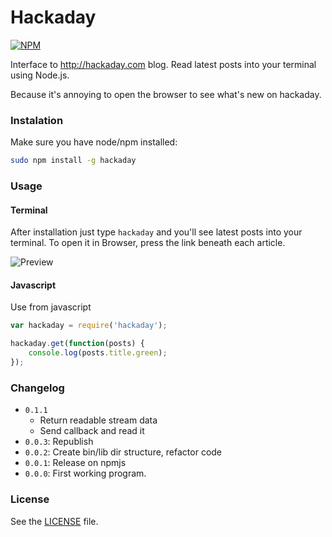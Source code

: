 Hackaday
=============

[![NPM](https://nodei.co/npm/hackaday.png?compact=true)](https://nodei.co/npm/hackaday/)

Interface to http://hackaday.com blog. Read latest posts into your terminal using Node.js.

Because it's annoying to open the browser to see what's new on hackaday.

### Instalation
Make sure you have node/npm installed:

```sh
sudo npm install -g hackaday
```

### Usage

#### Terminal

After installation just type ```hackaday``` and you'll see latest posts into your terminal.
To open it in Browser, press the link beneath each article.

![Preview](http://i.imgur.com/SpcTx2s.png)

#### Javascript

Use from javascript

```js
var hackaday = require('hackaday');

hackaday.get(function(posts) {
    console.log(posts.title.green);
});

```

### Changelog

  - `0.1.1`
    - Return readable stream data
    - Send callback and read it
  - `0.0.3`: Republish
  - `0.0.2`: Create bin/lib dir structure, refactor code
  - `0.0.1`: Release on npmjs
  - `0.0.0`: First working program.

### License
See the [LICENSE](https://raw.githubusercontent.com/radubogdan/node-offliberty/master/LICENSE) file.
